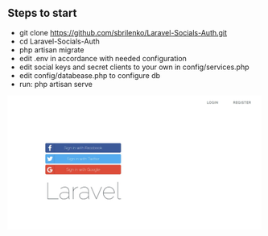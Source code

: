 ## Steps to start

- git clone https://github.com/sbrilenko/Laravel-Socials-Auth.git
- cd Laravel-Socials-Auth
- php artisan migrate
- edit .env in accordance with needed configuration
- edit social keys and secret clients to your own in config/services.php
- edit config/databease.php to configure db
- run: php artisan serve

![alt text](https://github.com/sbrilenko/Laravel-Socials-Auth/blob/master/mockup/main_page.jpg)